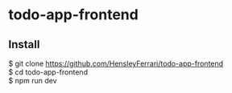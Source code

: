 # todo-app-frontend

## Install

$ git clone https://github.com/HensleyFerrari/todo-app-frontend <br/>
$ cd todo-app-frontend <br/>
$ npm run dev
